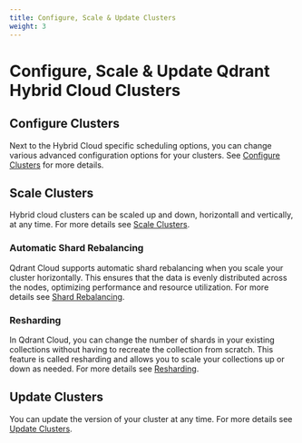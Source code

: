 ```yaml
---
title: Configure, Scale & Update Clusters
weight: 3
---
```


# Configure, Scale & Update Qdrant Hybrid Cloud Clusters

## Configure Clusters

Next to the Hybrid Cloud specific scheduling options, you can change various advanced configuration options for your clusters. See [Configure Clusters](/documentation/cloud/configure-cluster/) for more details.

## Scale Clusters

Hybrid cloud clusters can be scaled up and down, horizontall and vertically, at any time. For more details see [Scale Clusters](/documentation/cloud/cluster-scaling/).

### Automatic Shard Rebalancing

Qdrant Cloud supports automatic shard rebalancing when you scale your cluster horizontally. This ensures that the data is evenly distributed across the nodes, optimizing performance and resource utilization. For more details see [Shard Rebalancing](/documentation/cloud/configure-cluster/#shard-rebalancing).

### Resharding

In Qdrant Cloud, you can change the number of shards in your existing collections without having to recreate the collection from scratch. This feature is called resharding and allows you to scale your collections up or down as needed. For more details see [Resharding](/documentation/cloud/cluster-scaling/#resharding).

## Update Clusters

You can update the version of your cluster at any time. For more details see [Update Clusters](/documentation/cloud/cluster-upgrades/).
